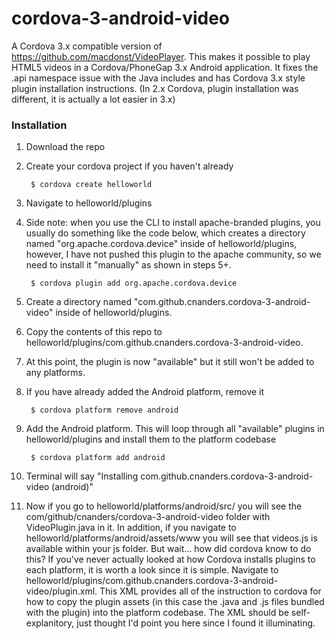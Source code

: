 # cordova-3-android-video

A Cordova 3.x compatible version of https://github.com/macdonst/VideoPlayer.  This makes it possible to play HTML5 videos in a Cordova/PhoneGap 3.x Android application.  It fixes the .api namespace issue with the Java includes and has Cordova 3.x style plugin installation instructions. (In 2.x Cordova, plugin installation was different, it is actually a lot easier in 3.x)  

### Installation
1. Download the repo
2. Create your cordova project if you haven't already

        $ cordova create helloworld
  
3. Navigate to helloworld/plugins
4. Side note: when you use the CLI to install apache-branded plugins, you usually do something like the code below, which creates a directory named "org.apache.cordova.device" inside of helloworld/plugins, however, I have not pushed this plugin to the apache community, so we need to install it "manually" as shown in steps 5+.
	
        $ cordova plugin add org.apache.cordova.device

5. Create a directory named "com.github.cnanders.cordova-3-android-video" inside of helloworld/plugins.
6. Copy the contents of this repo to helloworld/plugins/com.github.cnanders.cordova-3-android-video.
7. At this point, the plugin is now "available" but it still won't be added to any platforms.  
8. If you have already added the Android platform, remove it 

        $ cordova platform remove android
        
9. Add the Android platform.  This will loop through all "available" plugins in helloworld/plugins and install them to the platform codebase

        $ cordova platform add android
        
10. Terminal will say "Installing com.github.cnanders.cordova-3-android-video (android)"
11.  Now if you go to helloworld/platforms/android/src/ you will see the com/github/cnanders/cordova-3-android-video folder with VideoPlugin.java in it.  In addition, if you navigate to helloworld/platforms/android/assets/www you will see that videos.js is available within your js folder.  But wait... how did cordova know to do this?  If you've never actually looked at how Cordova installs plugins to each platform, it is worth a look since it is simple.  Navigate to helloworld/plugins/com.github.cnanders.cordova-3-android-video/plugin.xml.  This XML provides all of the instruction to cordova for how to copy the plugin assets (in this case the .java and .js files bundled with the plugin) into the platform codebase.  The XML should be self-explanitory, just thought I'd point you here since I found it illuminating. 
